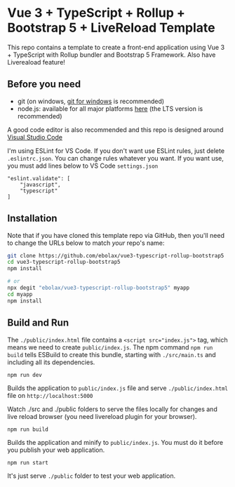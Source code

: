 # Vue 3 + TypeScript + Rollup + Bootstrap 5 + LiveReload Template

This repo contains a template to create a front-end application using Vue 3 + TypeScript with Rollup bundler and Bootstrap 5 Framework. Also have Livereaload feature!

## Before you need

- git (on windows, [git for windows](https://git-scm.com/download/win) is recommended)
- node.js: available for all major platforms [here](https://nodejs.org/en/download/) (the LTS version is recommended)

A good code editor is also recommended and this repo is designed around [Visual Studio Code](https://code.visualstudio.com/)

I'm using ESLint for VS Code. If you don't want use ESLint rules, just delete `.eslintrc.json`. You can change rules whatever you want. If you want use, you must add lines below to VS Code `settings.json`

```
"eslint.validate": [
    "javascript",
    "typescript"
]
```

## **Installation**

Note that if you have cloned this template repo via GitHub, then you'll need to change the URLs below to match _your_ repo's name:

```bash
git clone https://github.com/ebolax/vue3-typescript-rollup-bootstrap5
cd vue3-typescript-rollup-bootstrap5
npm install

# or
npx degit "ebolax/vue3-typescript-rollup-bootstrap5" myapp
cd myapp
npm install
```

## **Build and Run**

The `./public/index.html` file contains a `<script src="index.js">` tag, which means we need to create `public/index.js`. The npm command `npm run build` tells ESBuild to create this bundle, starting with `./src/main.ts` and including all its dependencies.

    npm run dev

Builds the application to `public/index.js` file and serve `./public/index.html` file on `http://localhost:5000`

Watch ./src and ./public folders to serve the files locally for changes and live reload browser (you need livereload plugin for your browser).

    npm run build

Builds the application and minify to `public/index.js`. You must do it before you publish your web application.

    npm run start

It's just serve `./public` folder to test your web application.